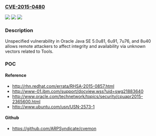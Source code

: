 ### [CVE-2015-0480](https://cve.mitre.org/cgi-bin/cvename.cgi?name=CVE-2015-0480)
![](https://img.shields.io/static/v1?label=Product&message=n%2Fa&color=blue)
![](https://img.shields.io/static/v1?label=Version&message=n%2Fa&color=blue)
![](https://img.shields.io/static/v1?label=Vulnerability&message=n%2Fa&color=brighgreen)

### Description

Unspecified vulnerability in Oracle Java SE 5.0u81, 6u91, 7u76, and 8u40 allows remote attackers to affect integrity and availability via unknown vectors related to Tools.

### POC

#### Reference
- http://rhn.redhat.com/errata/RHSA-2015-0857.html
- http://www-01.ibm.com/support/docview.wss?uid=swg21883640
- http://www.oracle.com/technetwork/topics/security/cpuapr2015-2365600.html
- http://www.ubuntu.com/usn/USN-2573-1

#### Github
- https://github.com/ARPSyndicate/cvemon

